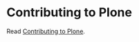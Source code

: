 # Contributing to Plone

Read [Contributing to Plone](https://6.docs.plone.org/contributing/index.html).
